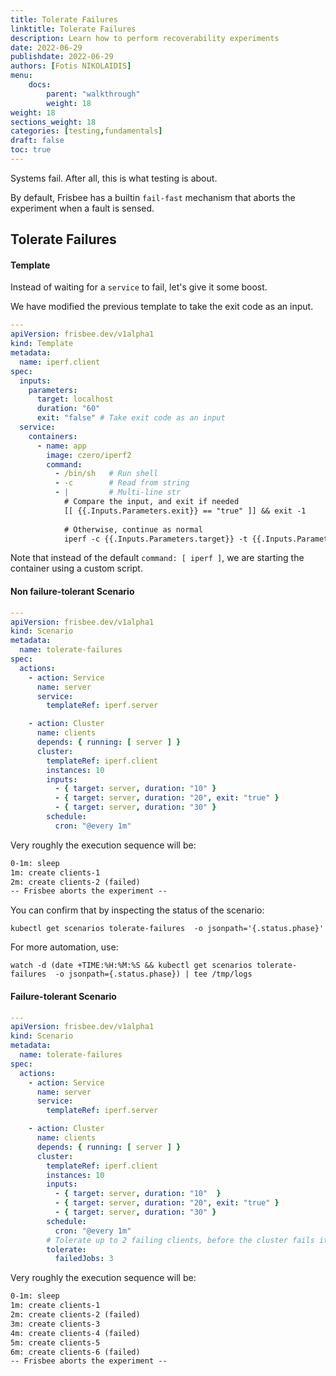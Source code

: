 ```yaml
---
title: Tolerate Failures
linktitle: Tolerate Failures
description: Learn how to perform recoverability experiments
date: 2022-06-29
publishdate: 2022-06-29
authors: [Fotis NIKOLAIDIS]
menu:
    docs:
        parent: "walkthrough"
        weight: 18
weight: 18
sections_weight: 18
categories: [testing,fundamentals]
draft: false
toc: true
---
```




Systems fail. After all, this is what testing is about. 



By default, Frisbee has  a builtin `fail-fast` mechanism that aborts the experiment when a fault is sensed.

## Tolerate Failures



#### Template

Instead of waiting for a `service` to fail, let's give it some boost.

We have modified the previous template to take the exit code as an input.

```yaml
---
apiVersion: frisbee.dev/v1alpha1
kind: Template
metadata:
  name: iperf.client
spec:
  inputs:
    parameters:
      target: localhost
      duration: "60"
      exit: "false" # Take exit code as an input
  service:
    containers:
      - name: app
        image: czero/iperf2
        command:
          - /bin/sh   # Run shell
          - -c        # Read from string
          - |         # Multi-line str
            # Compare the input, and exit if needed
            [[ {{.Inputs.Parameters.exit}} == "true" ]] && exit -1
            
            # Otherwise, continue as normal
            iperf -c {{.Inputs.Parameters.target}} -t {{.Inputs.Parameters.duration}} 
```



Note that instead of the default `command: [ iperf ]`, we are starting the container using a custom script.



#### Non failure-tolerant Scenario

```yaml
---
apiVersion: frisbee.dev/v1alpha1
kind: Scenario
metadata:
  name: tolerate-failures
spec:
  actions:
    - action: Service
      name: server
      service:
        templateRef: iperf.server

    - action: Cluster
      name: clients
      depends: { running: [ server ] }
      cluster:
        templateRef: iperf.client
        instances: 10
        inputs:
          - { target: server, duration: "10" }
          - { target: server, duration: "20", exit: "true" }
          - { target: server, duration: "30" }
        schedule:
          cron: "@every 1m"
```



Very roughly the execution sequence will be:

```tex
0-1m: sleep
1m: create clients-1
2m: create clients-2 (failed)
-- Frisbee aborts the experiment --
```



You can confirm that by inspecting the status of the scenario:

`kubectl get scenarios tolerate-failures  -o jsonpath='{.status.phase}'`

For more automation, use: 

`watch -d (date +TIME:%H:%M:%S && kubectl get scenarios tolerate-failures  -o jsonpath={.status.phase}) | tee /tmp/logs`



#### Failure-tolerant Scenario

```yaml
---
apiVersion: frisbee.dev/v1alpha1
kind: Scenario
metadata:
  name: tolerate-failures
spec:
  actions:
    - action: Service
      name: server
      service:
        templateRef: iperf.server

    - action: Cluster
      name: clients
      depends: { running: [ server ] }
      cluster:
        templateRef: iperf.client
        instances: 10
        inputs:
          - { target: server, duration: "10"  }
          - { target: server, duration: "20", exit: "true" }
          - { target: server, duration: "30" }
        schedule:
          cron: "@every 1m"
        # Tolerate up to 2 failing clients, before the cluster fails itself
        tolerate: 
          failedJobs: 3
```



Very roughly the execution sequence will be:

```tex
0-1m: sleep
1m: create clients-1
2m: create clients-2 (failed)
3m: create clients-3
4m: create clients-4 (failed)
5m: create clients-5
6m: create clients-6 (failed)
-- Frisbee aborts the experiment --
```

